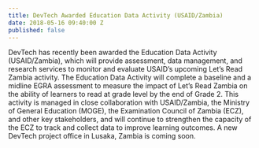 ```yaml
---
title: DevTech Awarded Education Data Activity (USAID/Zambia)
date: 2018-05-16 09:40:00 Z
published: false
---
```


DevTech has recently been awarded the Education Data Activity (USAID/Zambia), which will provide assessment, data management, and research services to monitor and evaluate USAID’s upcoming Let’s Read Zambia activity. The Education Data Activity will complete a baseline and a midline EGRA assessment to measure the impact of Let’s Read Zambia on the ability of learners to read at grade level by the end of Grade 2. This activity is managed in close collaboration with USAID/Zambia, the Ministry of General Education (MOGE), the Examination Council of Zambia (ECZ), and other key stakeholders, and will continue to strengthen the capacity of the ECZ to track and collect data to improve learning outcomes. A new DevTech project office in Lusaka, Zambia is coming soon. 